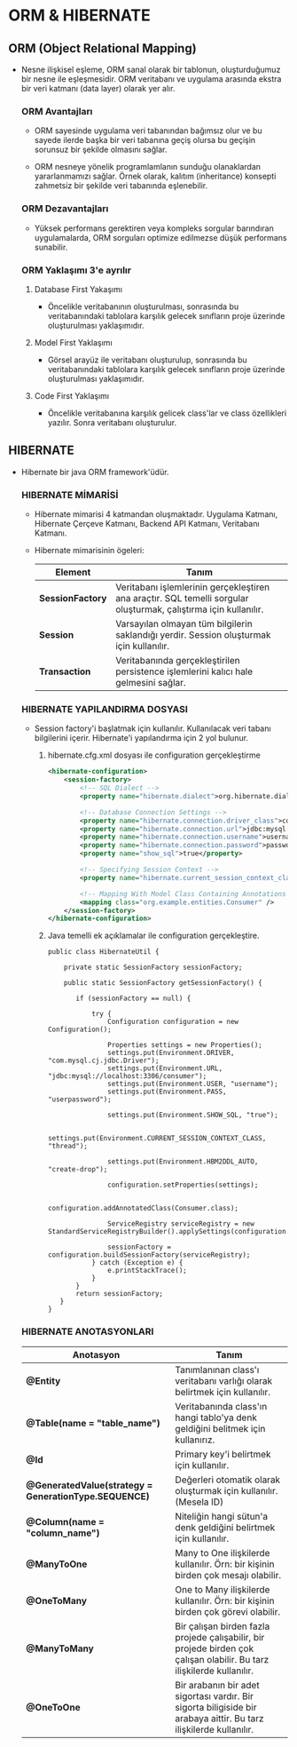# ORM & HIBERNATE

## ORM (Object Relational Mapping)

- Nesne ilişkisel eşleme, ORM sanal olarak bir tablonun, oluşturduğumuz bir nesne ile eşleşmesidir. ORM veritabanı ve uygulama arasında ekstra bir veri katmanı (data layer) olarak yer alır.

  ### ORM Avantajları

   * ORM sayesinde uygulama veri tabanından bağımsız olur ve bu sayede ilerde başka bir veri tabanına geçiş olursa bu geçişin sorunsuz bir şekilde olmasını sağlar.

   * ORM nesneye yönelik programlamlanın sunduğu olanaklardan yararlanmamızı sağlar. Örnek olarak, kalıtım (inheritance) konsepti zahmetsiz bir şekilde veri tabanında eşlenebilir.

  ### ORM Dezavantajları

    * Yüksek performans gerektiren veya kompleks sorgular barındıran uygulamalarda, ORM sorguları optimize edilmezse düşük performans sunabilir.

  ### ORM Yaklaşımı 3'e ayrılır

    1. Database First Yakaşımı
       * Öncelikle veritabanının oluşturulması, sonrasında bu veritabanındaki tablolara karşılık gelecek sınıfların proje üzerinde oluşturulması yaklaşımıdır.

    2. Model First Yaklaşımı
       * Görsel arayüz ile veritabanı oluşturulup, sonrasında bu veritabanındaki tablolara karşılık gelecek sınıfların proje üzerinde oluşturulması yaklaşımıdır.

    3. Code First Yaklaşımı
       * Öncelikle veritabanına karşılık gelicek class'lar ve class özellikleri yazılır. Sonra veritabanı oluşturulur.

## HIBERNATE

- Hibernate bir java ORM framework'üdür.

   ### HIBERNATE MİMARİSİ

    * Hibernate mimarisi 4 katmandan oluşmaktadır. Uygulama Katmanı, Hibernate Çerçeve Katmanı, Backend API Katmanı, Veritabanı Katmanı.

    * Hibernate mimarisinin ögeleri:

        | Element             | Tanım                                                                                                                 |
        |---------------------|-----------------------------------------------------------------------------------------------------------------------|
        | **SessionFactory**  | Veritabanı işlemlerinin gerçekleştiren ana araçtır. SQL temelli sorgular oluşturmak, çalıştırma için kullanılır.      |
        | **Session**         | Varsayılan olmayan tüm bilgilerin saklandığı yerdir. Session oluşturmak için kullanılır.                              |
        | **Transaction**     | Veritabanında gerçekleştirilen persistence işlemlerini kalıcı hale gelmesini sağlar.                                  |

    ### HIBERNATE YAPILANDIRMA DOSYASI

    - Session factory'i başlatmak için kullanılır. Kullanılacak veri tabanı bilgilerini içerir. Hibernate'i yapılandırma için 2 yol bulunur.

        1. hibernate.cfg.xml dosyası ile configuration gerçekleştirme

            ```xml
            <hibernate-configuration>
                <session-factory>
                    <!-- SQL Dialect -->
                    <property name="hibernate.dialect">org.hibernate.dialect.MySQLDialect</property>

                    <!-- Database Connection Settings -->
                    <property name="hibernate.connection.driver_class">com.mysql.jdbc.Driver</property>
                    <property name="hibernate.connection.url">jdbc:mysql://localhost:3306/consumer</property>
                    <property name="hibernate.connection.username">username</property>
                    <property name="hibernate.connection.password">password</property>
                    <property name="show_sql">true</property>

                    <!-- Specifying Session Context -->
                    <property name="hibernate.current_session_context_class">org.hibernate.context.internal.ThreadLocalSessionContext</property>

                    <!-- Mapping With Model Class Containing Annotations -->
                    <mapping class="org.example.entities.Consumer" />
                </session-factory>
            </hibernate-configuration>  
            ```

	    2. Java temelli ek açıklamalar ile configuration gerçekleştire.

             ```code
            public class HibernateUtil {

                 private static SessionFactory sessionFactory;

                 public static SessionFactory getSessionFactory() {

                    if (sessionFactory == null) {

                        try {
                            Configuration configuration = new Configuration();

                            Properties settings = new Properties();
                            settings.put(Environment.DRIVER, "com.mysql.cj.jdbc.Driver");
                            settings.put(Environment.URL, "jdbc:mysql://localhost:3306/consumer");
                            settings.put(Environment.USER, "username");
                            settings.put(Environment.PASS, "userpassword");

                            settings.put(Environment.SHOW_SQL, "true");

                            settings.put(Environment.CURRENT_SESSION_CONTEXT_CLASS, "thread");

                            settings.put(Environment.HBM2DDL_AUTO, "create-drop");

                            configuration.setProperties(settings);

                            configuration.addAnnotatedClass(Consumer.class);

                            ServiceRegistry serviceRegistry = new StandardServiceRegistryBuilder().applySettings(configuration.getProperties()).build();

                            sessionFactory = configuration.buildSessionFactory(serviceRegistry);
                        } catch (Exception e) {
                            e.printStackTrace();
                        }
                    }
                    return sessionFactory;
                }
            }
            ```

    ### HIBERNATE ANOTASYONLARI

    | Anotasyon                                               | Tanım                                                                                                                 |
    |---------------------------------------------------------|-----------------------------------------------------------------------------------------------------------------------|
    | **@Entity**                                             | Tanımlanınan class'ı veritabanı varlığı olarak belirtmek için kullanılır.                                             |
    | **@Table(name = "table_name")**                         | Veritabanında class'ın hangi tablo'ya denk geldiğini belitmek için kullanırız.                                        |
    | **@Id**                                                 | Primary key'i belirtmek için kullanılır.                                                                              |
    | **@GeneratedValue(strategy = GenerationType.SEQUENCE)** | Değerleri otomatik olarak oluşturmak için kullanılır. (Mesela ID)                                                     |
    | **@Column(name = "column_name")**                       | Niteliğin hangi sütun'a denk geldiğini belirtmek için kullanılır.                                                     |
    | **@ManyToOne**                                          | Many to One ilişkilerde kullanılır. Örn: bir kişinin birden çok mesajı olabilir.                                      |
    | **@OneToMany**                                          | One to Many ilişkilerde kullanılır. Örn: bir kişinin birden çok görevi olabilir.                                      |
    | **@ManyToMany**                                         | Bir çalışan birden fazla projede çalışabilir, bir projede birden çok çalışan olabilir. Bu tarz ilişkilerde kullanılır.|
    | **@OneToOne**                                           | Bir arabanın bir adet sigortası vardır. Bir sigorta biligiside bir arabaya aittir. Bu tarz ilişkilerde kullanılır.    |




















